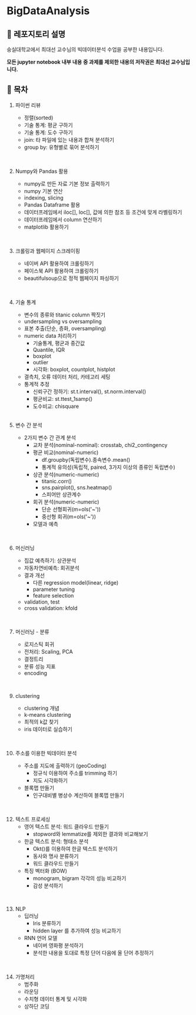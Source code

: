# BigDataAnalysis

## 🚩 레포지토리 설명

숭실대학교에서 최대선 교수님의 빅데이터분석 수업을 공부한 내용입니다.

**모든 jupyter notebook 내부 내용 중 과제를 제외한 내용의 저작권은 최대선 교수님입니다.**

## 📝 목차

1.  파이썬 리뷰

    - 정렬(sorted)
    - 기술 통계: 평균 구하기
    - 기술 통계: 도수 구하기
    - join: 타 파일에 있는 내용과 합쳐 분석하기
    - group by: 유형별로 묶어 분석하기

<br/>

2.  Numpy와 Pandas 활용

    - numpy로 만든 자료 기본 정보 출력하기
    - numpy 기본 연산
    - indexing, slicing
    - Pandas Dataframe 활용
    - 데이터프레임에서 iloc[], loc[], 값에 의한 참조 등 조건에 맞게 라벨링하기
    - 데이터프레임에서 column 연산하기
    - matplotlib 활용하기

<br/>

3.  크롤링과 웹페이지 스크레이핑

    - 네이버 API 활용하여 크롤링하기
    - 페이스북 API 활용하여 크롤링하기
    - beautifulsoup으로 정적 웹페이지 파싱하기

<br/>

4.  기술 통계

    - 변수의 종류와 titanic column 짝짓기
    - undersampling vs oversampling
    - 표본 추출(단순, 층화, oversampling)
    - numeric data 처리하기
      - 기술통계, 평균과 중간값
      - Quantile, IQR
      - boxplot
      - outlier
      - 시각화: boxplot, countplot, histplot
    - 결측치, 오류 데이터 처리, 카테고리 세팅
    - 통계적 추정
      - 신뢰구간 정하기: st.t.interval(), st.norm.interval()
      - 평균비교: st.ttest_1samp()
      - 도수비교: chisquare

    <br/>

5.  변수 간 분석

    - 2가지 변수 간 관계 분석
      - 교차 분석(nominal-nominal): crosstab, chi2_contingency
      - 평균 비교(nominal-numeric)
        - df.groupby(독립변수).종속변수.mean()
        - 통계적 유의성(독립적, paired, 3가지 이상의 종류인 독립변수)
      - 상관 분석(numeric-numeric)
        - titanic.corr()
        - sns.pairplot(), sns.heatmap()
        - 스피어만 상관계수
      - 회귀 분석(numeric-numeric)
        - 단순 선형회귀(m=ols('~'))
        - 중선형 회귀(m=ols('~'))
      - 모델과 예측

<br/>

6.  머신러닝

    - 집값 예측하기: 상관분석
    - 자동차연비예측: 회귀분석
    - 결과 개선
      - 다른 regression model(linear, ridge)
      - parameter tuning
      - feature selection
    - validation, test
    - cross validation: kfold

<br/>

7.  머신러닝 - 분류

    - 로지스틱 회귀
    - 전처리: Scaling, PCA
    - 결정트리
    - 분류 성능 지표
    - encoding

<br/>

9.  clustering

    - clustering 개념
    - k-means clustering
    - 최적의 k값 찾기
    - iris 데이터로 실습하기

<br/>

10. 주소를 이용한 빅데이터 분석

    - 주소를 지도에 출력하기 (geoCoding)
      - 정규식 이용하여 주소를 trimming 하기
      - 지도 시각화하기
    - 블록맵 만들기
      - 인구대비별 병상수 계산하여 블록맵 만들기

<br/>

12. 텍스트 프로세싱
    - 영어 텍스트 분석: 워드 클라우드 만들기
      - stopword와 lemmatize를 제외한 결과와 비교해보기
    - 한글 텍스트 분석: 형태소 분석
      - Okt()를 이용하여 한글 텍스트 분석하기
      - 동사와 명사 분류하기
      - 워드 클라우드 만들기
    - 특징 벡터화 (BOW)
      - monogram, bigram 각각의 성능 비교하기
      - 감성 분석하기


<br/>

13. NLP
    - 딥러닝
        - Iris 분류하기
        - hidden layer 를 추가하여 성능 비교하기
    - RNN 언어 모델
        - 네이버 영화평 분석하기
        - 분석한 내용을 토대로 특정 단어 다음에 올 단어 추정하기


<br/>

14. 가명처리
    - 범주화
    - 라운딩
    - 수치형 데이터 통계 및 시각화
    - 상하단 코딩
